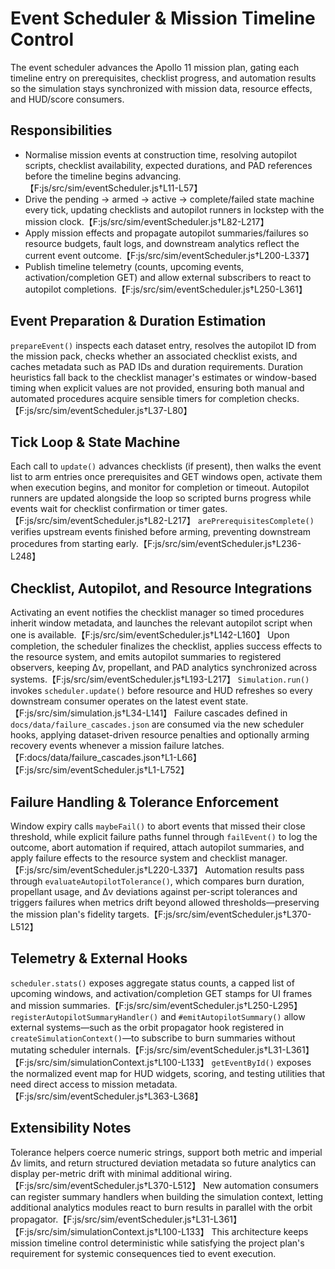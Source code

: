 # Event Scheduler & Mission Timeline Control

The event scheduler advances the Apollo 11 mission plan, gating each timeline
entry on prerequisites, checklist progress, and automation results so the
simulation stays synchronized with mission data, resource effects, and HUD/score
consumers.

## Responsibilities

- Normalise mission events at construction time, resolving autopilot scripts,
  checklist availability, expected durations, and PAD references before the
  timeline begins advancing.【F:js/src/sim/eventScheduler.js†L11-L57】
- Drive the pending → armed → active → complete/failed state machine every tick,
  updating checklists and autopilot runners in lockstep with the mission
  clock.【F:js/src/sim/eventScheduler.js†L82-L217】
- Apply mission effects and propagate autopilot summaries/failures so resource
  budgets, fault logs, and downstream analytics reflect the current event
  outcome.【F:js/src/sim/eventScheduler.js†L200-L337】
- Publish timeline telemetry (counts, upcoming events, activation/completion
  GET) and allow external subscribers to react to autopilot
  completions.【F:js/src/sim/eventScheduler.js†L250-L361】

## Event Preparation & Duration Estimation

`prepareEvent()` inspects each dataset entry, resolves the autopilot ID from the
mission pack, checks whether an associated checklist exists, and caches metadata
such as PAD IDs and duration requirements. Duration heuristics fall back to the
checklist manager's estimates or window-based timing when explicit values are not
provided, ensuring both manual and automated procedures acquire sensible timers
for completion checks.【F:js/src/sim/eventScheduler.js†L37-L80】

## Tick Loop & State Machine

Each call to `update()` advances checklists (if present), then walks the event
list to arm entries once prerequisites and GET windows open, activate them when
execution begins, and monitor for completion or timeout. Autopilot runners are
updated alongside the loop so scripted burns progress while events wait for
checklist confirmation or timer gates.【F:js/src/sim/eventScheduler.js†L82-L217】
`arePrerequisitesComplete()` verifies upstream events finished before arming,
preventing downstream procedures from starting early.【F:js/src/sim/eventScheduler.js†L236-L248】

## Checklist, Autopilot, and Resource Integrations

Activating an event notifies the checklist manager so timed procedures inherit
window metadata, and launches the relevant autopilot script when one is
available.【F:js/src/sim/eventScheduler.js†L142-L160】 Upon completion, the
scheduler finalizes the checklist, applies success effects to the resource
system, and emits autopilot summaries to registered observers, keeping Δv,
propellant, and PAD analytics synchronized across systems.【F:js/src/sim/eventScheduler.js†L193-L217】
`Simulation.run()` invokes `scheduler.update()` before resource and HUD refreshes
so every downstream consumer operates on the latest event state.【F:js/src/sim/simulation.js†L34-L141】
Failure cascades defined in `docs/data/failure_cascades.json` are consumed via the
new scheduler hooks, applying dataset-driven resource penalties and optionally
arming recovery events whenever a mission failure latches.【F:docs/data/failure_cascades.json†L1-L66】【F:js/src/sim/eventScheduler.js†L1-L752】

## Failure Handling & Tolerance Enforcement

Window expiry calls `maybeFail()` to abort events that missed their close
threshold, while explicit failure paths funnel through `failEvent()` to log the
outcome, abort automation if required, attach autopilot summaries, and apply
failure effects to the resource system and checklist manager.【F:js/src/sim/eventScheduler.js†L220-L337】
Automation results pass through `evaluateAutopilotTolerance()`, which compares
burn duration, propellant usage, and Δv deviations against per-script tolerances
and triggers failures when metrics drift beyond allowed thresholds—preserving the
mission plan's fidelity targets.【F:js/src/sim/eventScheduler.js†L370-L512】

## Telemetry & External Hooks

`scheduler.stats()` exposes aggregate status counts, a capped list of upcoming
windows, and activation/completion GET stamps for UI frames and mission
summaries.【F:js/src/sim/eventScheduler.js†L250-L295】 `registerAutopilotSummaryHandler()`
and `#emitAutopilotSummary()` allow external systems—such as the orbit
propagator hook registered in `createSimulationContext()`—to subscribe to burn
summaries without mutating scheduler internals.【F:js/src/sim/eventScheduler.js†L31-L361】【F:js/src/sim/simulationContext.js†L100-L133】
`getEventById()` exposes the normalized event map for HUD widgets, scoring, and
testing utilities that need direct access to mission metadata.【F:js/src/sim/eventScheduler.js†L363-L368】

## Extensibility Notes

Tolerance helpers coerce numeric strings, support both metric and imperial Δv
limits, and return structured deviation metadata so future analytics can display
per-metric drift with minimal additional wiring.【F:js/src/sim/eventScheduler.js†L370-L512】
New automation consumers can register summary handlers when building the
simulation context, letting additional analytics modules react to burn results in
parallel with the orbit propagator.【F:js/src/sim/eventScheduler.js†L31-L361】【F:js/src/sim/simulationContext.js†L100-L133】
This architecture keeps mission timeline control deterministic while satisfying the
project plan's requirement for systemic consequences tied to event execution.
